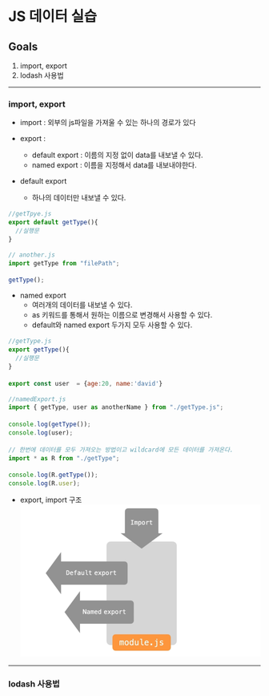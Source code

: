 # JS 데이터 실습

## Goals

1. import, export
1. lodash 사용법

---

### import, export

- import : 외부의 js파일을 가져울 수 있는 하나의 경로가 있다

- export :

  - default export : 이름의 지정 없이 data를 내보낼 수 있다.
  - named export : 이름을 지정해서 data를 내보내야한다.

- default export
  - 하나의 데이터만 내보낼 수 있다.

```js
//getTpye.js
export default getType(){
  //실행문
}
```

```js
// another.js
import getType from "filePath";

getType();
```

- named export
  - 여러개의 데이터를 내보낼 수 있다.
  - as 키워드를 통해서 원하는 이름으로 변경해서 사용할 수 있다.
  - default와 named export 두가지 모두 사용할 수 있다.

```js
//getType.js
export getType(){
  //실행문
}

export const user  = {age:20, name:'david'}

```

```js
//namedExport.js
import { getType, user as anotherName } from "./getType.js";

console.log(getType());
console.log(user);

// 한번에 데이터를 모두 가져오는 방법이고 wildcard에 모든 데이터를 가져온다.
import * as R from "./getType";

console.log(R.getType());
console.log(R.user);
```

- export, import 구조
  ![exportImport](../resource/exportImport.png)

---

### lodash 사용법
